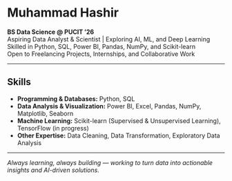 # Muhammad Hashir

**BS Data Science @ PUCIT ’26**  
Aspiring Data Analyst & Scientist | Exploring AI, ML, and Deep Learning  
Skilled in Python, SQL, Power BI, Pandas, NumPy, and Scikit-learn  
Open to Freelancing Projects, Internships, and Collaborative Work  

---

## Skills

- **Programming & Databases:** Python, SQL  
- **Data Analysis & Visualization:** Power BI, Excel, Pandas, NumPy, Matplotlib, Seaborn  
- **Machine Learning:** Scikit-learn (Supervised & Unsupervised Learning), TensorFlow (in progress)  
- **Other Expertise:** Data Cleaning, Data Transformation, Exploratory Data Analysis  

---

<!-- ## Projects

- **Sales Insights Dashboard** – Built an interactive Power BI dashboard for analyzing sales trends  
- **Movie Recommendation System** – Implemented collaborative filtering using Python and Pandas  
- **Urban Heat Analysis (Case Study of Lahore)** – Applied Python and ML to analyze the cooling effects of urban green spaces (FYP-related) -->  

*Always learning, always building — working to turn data into actionable insights and AI-driven solutions.*
